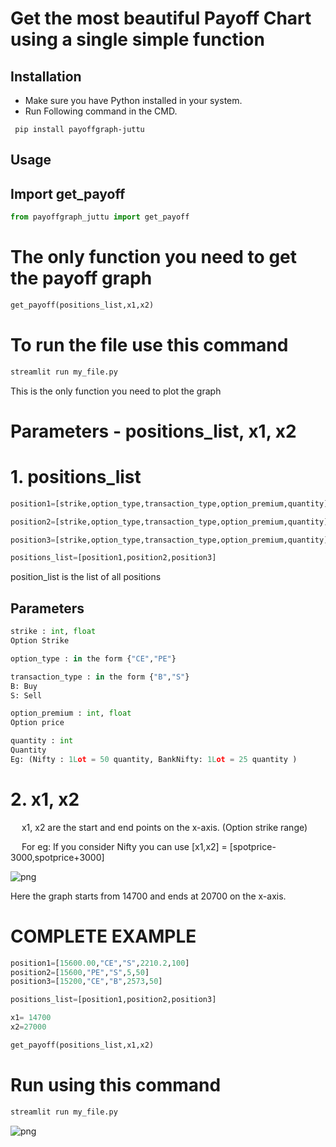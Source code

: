 # Get the most beautiful Payoff Chart using a single simple function


## Installation

- Make sure you have Python installed in your system.
- Run Following command in the CMD.
 ```
  pip install payoffgraph-juttu
  ```

## Usage

## Import get_payoff

```python
from payoffgraph_juttu import get_payoff
```

# The only function you need to get the payoff graph

```python
get_payoff(positions_list,x1,x2)
```
# To run the file use this command
```python
streamlit run my_file.py
```

This is the only function you need to plot the graph

# Parameters - positions_list, x1, x2

# 1. positions_list

```python
position1=[strike,option_type,transaction_type,option_premium,quantity]

position2=[strike,option_type,transaction_type,option_premium,quantity]

position3=[strike,option_type,transaction_type,option_premium,quantity]

positions_list=[position1,position2,position3]

```
position_list is the list of all positions


Parameters
----------

```python
strike : int, float
Option Strike 

option_type : in the form {"CE","PE"}

transaction_type : in the form {"B","S"}
B: Buy 
S: Sell

option_premium : int, float
Option price

quantity : int
Quantity
Eg: (Nifty : 1Lot = 50 quantity, BankNifty: 1Lot = 25 quantity )

```


# 2. x1, x2

&emsp; x1, x2 are the start and end points on the x-axis. (Option strike range)

&emsp; For eg: If you consider Nifty you can use [x1,x2] = [spotprice-3000,spotprice+3000]

![png](https://github.com/Juttu/ss/blob/main/nifty.png)

Here the graph starts from 14700 and ends at 20700 on the x-axis.

# COMPLETE EXAMPLE

```python
position1=[15600.00,"CE","S",2210.2,100]
position2=[15600,"PE","S",5,50]
position3=[15200,"CE","B",2573,50]

positions_list=[position1,position2,position3]

x1= 14700
x2=27000

get_payoff(positions_list,x1,x2)
```
# Run using this command

```python
streamlit run my_file.py
```

![png](https://github.com/Juttu/ss/blob/4a1446f82e7e38cee6560af33f4ade4617ae6411/example.png)





